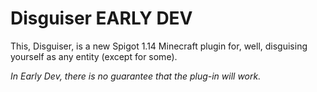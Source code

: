 # Disguiser EARLY DEV
This, Disguiser, is a new Spigot 1.14 Minecraft plugin for, well, disguising yourself as any entity (except for some).


*In Early Dev, there is no guarantee that the plug-in will work.*
